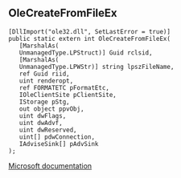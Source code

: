 ## OleCreateFromFileEx

```
[DllImport("ole32.dll", SetLastError = true)]
public static extern int OleCreateFromFileEx(
   [MarshalAs(
   UnmanagedType.LPStruct)] Guid rclsid,
   [MarshalAs(
   UnmanagedType.LPWStr)] string lpszFileName,
   ref Guid riid,
   uint renderopt,
   ref FORMATETC pFormatEtc,
   IOleClientSite pClientSite,
   IStorage pStg,
   out object ppvObj,
   uint dwFlags,
   uint dwAdvf,
   uint dwReserved,
   uint[] pdwConnection,
   IAdviseSink[] pAdvSink
);
```

[Microsoft documentation](https://docs.microsoft.com/en-us/windows/win32/api/ole2/nf-ole2-olecreatefromfileex)
